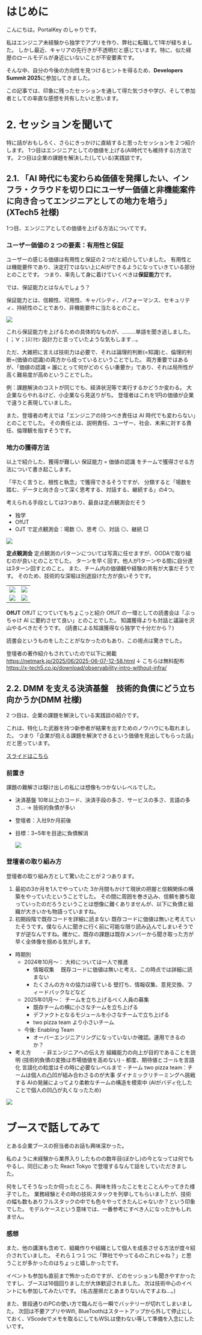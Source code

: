 # はじめに
こんにちは。PortalKey のしゃりです。

私はエンジニア未経験から独学でアプリを作り、弊社に転職して1年が経ちました。
しかし最近、キャリアの先行きが不透明だと感じています。特に、似た経歴のロールモデルが身近にいないことが不安要素です。

そんな中、自分の今後の方向性を見つけるヒントを得るため、**Developers Summit 2025**に参加してきました。

この記事では、印象に残ったセッションを通して得た気づきや学び、そして参加者としての率直な感想を共有したいと思います。

# 2. セッションを聞いて
特に話がおもしろく、さらにきっかけに直結すると思ったセッションを２つ紹介します。
1つ目はエンジニアとしての価値を上げる(AI時代でも維持する)方法です。
2つ目は企業の課題を解決した(している)実践談です。

## 2.1. 「AI 時代にも変わらぬ価値を発揮したい、インフラ・クラウドを切り口にユーザー価値と非機能案件に向き合ってエンジニアとしての地力を培う」(XTech5 社様)
1つ目、エンジニアとしての価値を上げる方法についてです。

### ユーザー価値の 2 つの要素：有用性と保証
ユーザーの感じる価値は有用性と保証の２つだと紹介していました。
有用性とは機能要件であり、決定打ではない上にAIができるようになっていきている部分とのことです。
つまり、率先して身に着けていくべきは**保証能力**です。

では、保証能力とはなんでしょう？

保証能力とは、信頼性、可用性、キャパシティ、パフォーマンス、セキュリティ、持続性のことであり、非機能要件に当たるとのこと。

![](https://storage.googleapis.com/zenn-user-upload/42da1a7c95b2-20250729.jpg)

これら保証能力を上げるための具体的なものが、………単語を聞き逃しました。
( ；∀；)ｽﾐﾏｾﾝ
設計力と言っていたような気もします…。

ただ、大雑把に言えば技術力は必要で、それは論理的判断(=知識)と、倫理的判断=(価値の認識)の両方から成っているということでした。
両方重要ではあるが、「価値の認識 = 誰にとって何がどのくらい重要か」であり、それは局所性が高く難易度が高めということでした。

例：課題解決のコストが同じでも、経済状況等で実行するかどうか変わる。
大企業ならやれるけど、小企業なら見送りがち。
登壇者はこれを1円の価値が企業で違うと表現していました。

また、登壇者の考えでは「エンジニアの持つべき責任は AI 時代でも変わらない」とのことでした。
その責任とは、説明責任、ユーザー、社会、未来に対する責任、倫理観を指すそうです。

### 地力の獲得方法
以上で紹介した、獲得が難しい 保証能力 = 価値の認識 をチームで獲得させる方法について書き起こします。

「平たく言うと、根性と執念」で獲得できるそうですが、
分類すると「場数を踏む、データと向き合って深く思考する、対話する、継続する」の4つ。

考えられる手段としては3つあり、最良は定点観測会だそう

- 独学
- OffJT
- OJT で定点観測会：場数 ◎、思考 ◎、対話 ◎、継続 □

![](https://storage.googleapis.com/zenn-user-upload/593e78685509-20250729.png)

**定点観測会**
定点観測のパターンについては写真に任せますが、OODAで取り組むのが良いとのことでした。
ターンを早く回す。他人が1ターンやる間に自分達は3ターン回すとのこと。
また、チーム内の価値観や経験の共有が大事だそうです。
そのため、技術的な深堀は別途設けた方が良いそうです。

|                                                                                |                                                                                |
| ------------------------------------------------------------------------------ | ------------------------------------------------------------------------------ |
| ![](https://storage.googleapis.com/zenn-user-upload/ff75d5241e2b-20250729.jpg) | ![](https://storage.googleapis.com/zenn-user-upload/8bdc010d872e-20250729.jpg) |
| ![](https://storage.googleapis.com/zenn-user-upload/1819d6228fd0-20250729.jpg) | ![](https://storage.googleapis.com/zenn-user-upload/d38d425bd7ad-20250729.jpg) |

**OffJT**
OffJT につていてもちょこっと紹介
OffJT の一環としての読書会は「ぶっちゃけ AI に要約させて良い」とのことでした。
知識獲得よりも対話と議論を沢山やるべきだそうです。
(読書による知識獲得なら独学で十分だから？)

読書会というものをしたことがなかったのもあり、この視点は驚きでした。

登壇者の著作紹介もされていたので以下に掲載
https://netmark.jp/2025/06/2025-06-07-12-58.html
↓ こちらは無料配布
https://x-tech5.co.jp/download/observability-intro-without-infra/

## 2.2. DMM を支える決済基盤　技術的負債にどう立ち向かうか(DMM 社様)
2 つ目は、企業の課題を解決している実践談の紹介です。

これは、特化した武器を持つ新参者が結果を出すためのノウハウにも取れました。
つまり「企業が抱える課題を解決できるという価値を見出してもらった話」だと思っています。

[スライドはこちら](https://speakerdeck.com/yoshiyoshifujii/addressing-technical-debt-in-payment-infrastructure)

### 前置き

課題の難解さは駆け出しの私には想像もつかないレベルでした。

- 決済基盤
  10年以上のコード、決済手段の多さ、サービスの多さ、言語の多さ…
  → 技術的負債が多い
- 登壇者：入社9か月前後
- 目標：3~5年を目途に負債解消

  ![](https://storage.googleapis.com/zenn-user-upload/401c34881759-20250731.png)

### 登壇者の取り組み方

登壇者の取り組み方として驚いたことが２つあります。

1. 最初の3か月を1人でやっていた
   3か月間もかけて現状の把握と信頼関係の構築をやっていたということでした。
   その間に周囲を巻き込み、信頼を勝ち取っていったのだろうということは想像に難くありませんが、以下に負債と組織が大きいかも物語っていますね。
2. 初期段階で既存コードを詳細に読まない
   既存コードに価値は無いと考えていたそうです。僕なら人に聞きに行く前に可能な限り読み込んでしまいそうですが逆なんですね。確かに、既存の課題は既存メンバーから聞き取った方が早く全体像を掴める気がします。

- 時期別
  - 2024年10月～： 大枠については一人で推進
    - 情報収集
      　既存コードに価値は無いと考え、この時点では詳細に読まない
    - たくさんの方々の協力は得ている
      壁打ち、情報収集、意見交換、フィードバックなどなど
  - 2025年01月～： チームを立ち上げるべく人員の募集
    - 既存チームの横に小さなチームを立ち上げる
    - デファクトとなるモジュールを小さなチームで立ち上げる
    - two pizza team より小さいチーム
  - 今後: Enabling Team
    - オーバーエンジニアリングになっていないか確認。運用できるのか？
- 考え方
  　　- 非エンジニアへの伝え方
  組織能力の向上が目的であることを説明
  (技術的負債の変換は市場価値を高めない) - 都度、期待値とゴールを言語化
  言語化の粒度はその時に必要なレベルまで - チーム
  two pizza team：チームは個人の凸凹が組み合わさるのが大事
  ダイナミックリチーミングへ挑戦する
  AIの発展によってより柔軟なチームの構造を模索中
  (AIがバディ化したことで個人の凹凸が丸くなったため)

![](https://storage.googleapis.com/zenn-user-upload/668b4af40bb2-20250731.png)

# ブースで話してみて

とある企業ブースの担当者のお話も興味深かった。

私のように未経験から業界入りしたものの数年目(ぼかし)の今となっては何でもやるし、同日にあった React Tokyo で登壇するなんて話をしていただきました。

何をしてそうなったか伺ったところ、興味を持ったことをとことんやってきた様子でした。
業務経験とその時の技術スタックを列挙してもらいましたが、技術の幅も数もありフルスタックの中でも色々やってきたんじゃないか？という印象でした。
モデルケースという意味では、一番参考にすべき人になったかもしれません。

### 感想

また、他の講演も含めて、組織作りや組織として個人を成長させる方法が度々紹介されていました。
それら１つ１つに「弊社でやってるのこれじゃね？」と思うことが多かったのはちょっと嬉しかったです。

イベントも参加も直前まで怖かったのですが、どのセッションも聞きやすかったですし、ブースは16個回りましたが大体歓迎されました。
次は技術中心のイベントにも参加してみたいです。
(名古屋県だとあまりないんですよね…。)

また、普段通りのPCの使い方で臨んだら一瞬でバッテリーが切れてしまいました。
次回は不要アプリやWifi, BlueToothはスタートアップから外して停止にしておく、VScodeでメモを取るにしてもWSLは使わない等して準備を入念にしたいです。
